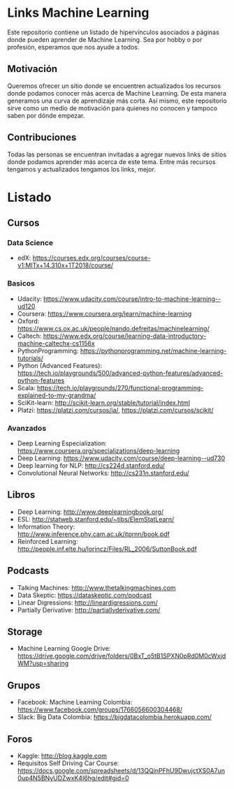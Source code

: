 # Links Machine Learning

Este repositorio contiene un listado de hipervínculos asociados a páginas donde pueden aprender de Machine Learning. Sea por hobby o por profesión, esperamos que nos ayude a todos.

## Motivación

Queremos ofrecer un sitio donde se encuentren actualizados los recursos donde podamos conocer más acerca de Machine Learning. De esta manera generamos una curva de aprendizaje más corta. Así mismo, este repositorio sirve como un medio de motivación para quienes no conocen y tampoco saben por dónde empezar.

## Contribuciones
Todas las personas se encuentran invitadas a agregar nuevos links de sitios donde podamos aprender más acerca de este tema. Entre más recursos tengamos y actualizados tengamos los links, mejor.

# Listado
## Cursos

### Data Science 
* edX: https://courses.edx.org/courses/course-v1:MITx+14.310x+1T2018/course/

### Basicos
* Udacity: https://www.udacity.com/course/intro-to-machine-learning--ud120
* Coursera: https://www.coursera.org/learn/machine-learning
* Oxford: https://www.cs.ox.ac.uk/people/nando.defreitas/machinelearning/
* Caltech: https://www.edx.org/course/learning-data-introductory-machine-caltechx-cs1156x
* PythonProgramming: https://pythonprogramming.net/machine-learning-tutorials/
* Python (Advanced Features): https://tech.io/playgrounds/500/advanced-python-features/advanced-python-features
* Scala: https://tech.io/playgrounds/270/functional-programming-explained-to-my-grandma/
* SciKit-learn: http://scikit-learn.org/stable/tutorial/index.html 
* Platzi: https://platzi.com/cursos/ia/, https://platzi.com/cursos/scikit/

### Avanzados
* Deep Learning Especialization: https://www.coursera.org/specializations/deep-learning
* Deep Learning: https://www.udacity.com/course/deep-learning--ud730
* Deep learning for NLP: http://cs224d.stanford.edu/
* Convolutional Neural Networks: http://cs231n.stanford.edu/

## Libros
* Deep Learning: http://www.deeplearningbook.org/
* ESL: http://statweb.stanford.edu/~tibs/ElemStatLearn/
* Information Theory: http://www.inference.phy.cam.ac.uk/itprnn/book.pdf
* Reinforced Learning: http://people.inf.elte.hu/lorincz/Files/RL_2006/SuttonBook.pdf

## Podcasts
* Talking Machines: http://www.thetalkingmachines.com
* Data Skeptic: https://dataskeptic.com/podcast
* Linear Digressions: http://lineardigressions.com/
* Partially Derivative: http://partiallyderivative.com/

## Storage
* Machine Learning Google Drive: https://drive.google.com/drive/folders/0BxT_o5tB1SPXN0pRd0M0cWxjdWM?usp=sharing

## Grupos
* Facebook: Machine Learning Colombia: https://www.facebook.com/groups/1766056600304468/
* Slack: Big Data Colombia: https://bigdatacolombia.herokuapp.com/

## Foros
* Kaggle: http://blog.kaggle.com
* Requisitos Self Driving Car Course: https://docs.google.com/spreadsheets/d/13QQinPFhU9DwujctXS0A7un0up4N5BNyUDZwxK4I6hg/edit#gid=0
